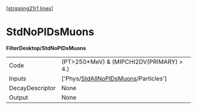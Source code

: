 [[stripping21r1 lines]](./stripping21r1-index)

# StdNoPIDsMuons

**FilterDesktop/StdNoPIDsMuons**

|                 |                                                                                             |
|-----------------|---------------------------------------------------------------------------------------------|
| Code            | (PT\>250\*MeV) & (MIPCHI2DV(PRIMARY) \> 4.)                                                 |
| Inputs          | ['Phys/[StdAllNoPIDsMuons](./stripping21r1-commonparticles-stdallnopidsmuons)/Particles'] |
| DecayDescriptor | None                                                                                        |
| Output          | None                                                                                        |
